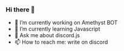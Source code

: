 ### Hi there 👋

- 🔭 I’m currently working on Amethyst BOT
- 🌱 I’m currently learning Javascript
- 💬 Ask me about discord.js
- 📫 How to reach me: write on discord
